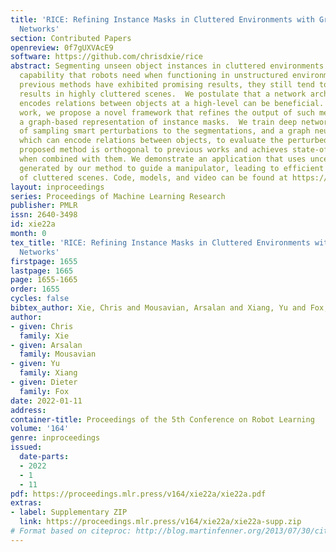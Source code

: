 ```yaml
---
title: 'RICE: Refining Instance Masks in Cluttered Environments with Graph Neural
  Networks'
section: Contributed Papers
openreview: 0f7gUXVAcE9
software: https://github.com/chrisdxie/rice
abstract: Segmenting unseen object instances in cluttered environments is an important
  capability that robots need when functioning in unstructured environments. While
  previous methods have exhibited promising results, they still tend to provide incorrect
  results in highly cluttered scenes.  We postulate that a network architecture that
  encodes relations between objects at a high-level can be beneficial. Thus, in this
  work, we propose a novel framework that refines the output of such methods by utilizing
  a graph-based representation of instance masks.  We train deep networks capable
  of sampling smart perturbations to the segmentations, and a graph neural network,
  which can encode relations between objects, to evaluate the perturbed segmentations.  Our
  proposed method is orthogonal to previous works and achieves state-of-the-art performance
  when combined with them. We demonstrate an application that uses uncertainty estimates
  generated by our method to guide a manipulator, leading to efficient understanding
  of cluttered scenes. Code, models, and video can be found at https://github.com/chrisdxie/rice.
layout: inproceedings
series: Proceedings of Machine Learning Research
publisher: PMLR
issn: 2640-3498
id: xie22a
month: 0
tex_title: 'RICE: Refining Instance Masks in Cluttered Environments with Graph Neural
  Networks'
firstpage: 1655
lastpage: 1665
page: 1655-1665
order: 1655
cycles: false
bibtex_author: Xie, Chris and Mousavian, Arsalan and Xiang, Yu and Fox, Dieter
author:
- given: Chris
  family: Xie
- given: Arsalan
  family: Mousavian
- given: Yu
  family: Xiang
- given: Dieter
  family: Fox
date: 2022-01-11
address:
container-title: Proceedings of the 5th Conference on Robot Learning
volume: '164'
genre: inproceedings
issued:
  date-parts:
  - 2022
  - 1
  - 11
pdf: https://proceedings.mlr.press/v164/xie22a/xie22a.pdf
extras:
- label: Supplementary ZIP
  link: https://proceedings.mlr.press/v164/xie22a/xie22a-supp.zip
# Format based on citeproc: http://blog.martinfenner.org/2013/07/30/citeproc-yaml-for-bibliographies/
---
```

